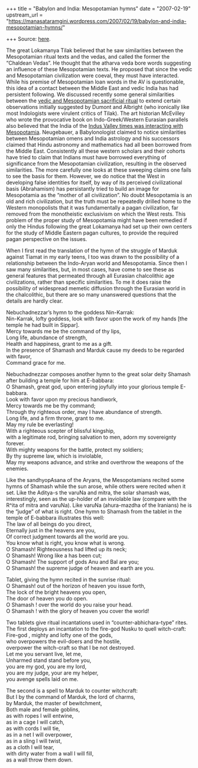 +++
title = "Babylon and India: Mesopotamian hymns"
date = "2007-02-19"
upstream_url = "https://manasataramgini.wordpress.com/2007/02/19/babylon-and-india-mesopotamian-hymns/"

+++
Source: [here](https://manasataramgini.wordpress.com/2007/02/19/babylon-and-india-mesopotamian-hymns/).

The great Lokamanya Tilak believed that he saw similarities between the
Mesopotamian ritual texts and the vedas, and called the former the
“Chaldean Vedas”. He thought that the atharva veda bore words suggesting
an influence of these Mesopotamian texts. He proposed that since the
vedic and Mesopotamian civilization were coeval, they must have
interacted. While his premise of Mesopotamian loan words in the AV is
questionable, this idea of a contact between the Middle East and vedic
India has had persistent following. We discussed recently some general
similarities between the [vedic and Mesopotamian sacrificial
ritual](http://manasataramgini.wordpress.com/2007/01/on-vedic-sacrificial-ritual-and-its.html)
to extend certain observations initially suggested by Dumont and
Albright (who ironically like most Indologists were virulent critics of
Tilak). The art historian McEvilley who wrote the provocative book on
Indo-Greek/Western Eurasian parallels also believed that the India of
the [Indus Valley times was interacting with
Mesopotamia](http://manasataramgini.wordpress.com/2004/11/indus-iconography-and-its-parallels.html).
Neugebauer, a Babylonologist claimed to notice similarities between
Mesopotamian omens and India astrology and his successors claimed that
Hindu astronomy and mathematics had all been borrowed from the Middle
East. Consistently all these western scholars and their cohorts have
tried to claim that Indians must have borrowed everything of
significance from the Mesopotamian civilization, resulting in the
observed similarities. The more carefully one looks at these sweeping
claims one fails to see the basis for them. However, we do notice that
the West in developing false identities for itself, by way of its
perceived civilizational basis (Abrahamism) has persistantly tried to
build an image for Mesopotamia as the “mother of all civilization”. No
doubt Mesopotamia is an old and rich civilization, but the truth must be
repeatedly drilled home to the Western monopolists that it was
fundamentally a pagan civilization, far removed from the monotheistic
exclusivism on which the West rests. This problem of the proper study of
Mesopotamia might have been remedied if only the Hindus following the
great Lokamanya had set up their own centers for the study of Middle
Eastern pagan cultures, to provide the required pagan perspective on the
issues.

When I first read the translation of the hymn of the struggle of Marduk
against Tiamat in my early teens, I too was drawn to the possibility of
a relationship between the Indo-Aryan world and Mesopotamia. Since then
I saw many similarities, but, in most cases, have come to see these as
general features that permeated through all Eurasian chalcolithic age
civilizations, rather than specific similarities. To me it does raise
the possibility of widespread memetic diffusion through the Eurasian
world in the chalcolithic, but there are so many unanswered questions
that the details are hardly clear.

Nebuchadnezzar’s hymn to the goddess Nin-Karrak:  
Nin-Karrak, lofty goddess, look with favor upon the work of my hands
\[the temple he had built in Sippar\].  
Mercy towards me be the command of thy lips,  
Long life, abundance of strength,  
Health and happiness, grant to me as a gift.  
In the presence of Shamash and Marduk cause my deeds to be regarded with
favor,  
Command grace for me.

Nebuchadnezzar composes another hymn to the great solar deity Shamash
after building a temple for him at E-babbara:  
O Shamash, great god, upon entering joyfully into your glorious temple
E-babbara.  
Look with favor upon my precious handiwork,  
Mercy towards me be thy command;  
Through thy righteous order, may I have abundance of strength.  
Long life, and a firm throne, grant to me.  
May my rule be everlasting!  
With a righteous scepter of blissful kingship,  
with a legitimate rod, bringing salvation to men, adorn my sovereignty
forever.  
With mighty weapons for the battle, protect my soldiers;  
By thy supreme law, which is inviolable,  
May my weapons advance, and strike and overthrow the weapons of the
enemies.

Like the sandhyopAsana of the Aryans, the Mesopotamians recited some
hymns of Shamash while the sun arose, while others were recited when it
set. Like the Aditya-s the varuNa and mitra, the solar shamash was,
interestingly, seen as the up-holder of an inviolable law (compare with
the R^ita of mitra and varuNa). Like varuNa (ahura-mazdha of the
Iranians) he is the “judge” of what is right. One hymn to Shamash from
the tablet in the temple of E-babbara illustrates this well:  
The law of all beings do you direct,  
Eternally just in the heavens are you,  
Of correct judgment towards all the world are you.  
You know what is right, you know what is wrong.  
O Shamash! Righteousness had lifted up its neck;  
O Shamash! Wrong like a has been cut;  
O Shamash! The support of gods Anu and Bal are you;  
O Shamash! the supreme judge of heaven and earth are you.

Tablet, giving the hymn recited in the sunrise ritual:  
O Shamash! out of the horizon of heaven you issue forth,  
The lock of the bright heavens you open,  
The door of heaven you do open.  
O Shamash ! over the world do you raise your head.  
O Shamash ! with the glory of heaven you cover the world!

Two tablets give ritual incantations used in “counter-abhichara-type”
rites. The first deploys an incantation to the fire-god Nusku to quell
witch-craft:  
Fire-god , mighty and lofty one of the gods,  
who overpowers the evil-doers and the hostile,  
overpower the witch-craft so that I be not destroyed.  
Let me you servant live, let me,  
Unharmed stand stand before you,  
you are my god, you are my lord,  
you are my judge, your are my helper,  
you avenge spells laid on me.

The second is a spell to Marduk to counter witchcraft:  
But I by the command of Marduk, the lord of charms,  
by Marduk, the master of bewitchment,  
Both male and female goblins,  
as with ropes I will entwine,  
as in a cage I will catch,  
as with cords I will tie,  
as in a net I will overpower,  
as in a sling I will twist,  
as a cloth I will tear,  
with dirty water from a wall I will fill,  
as a wall throw them down.

